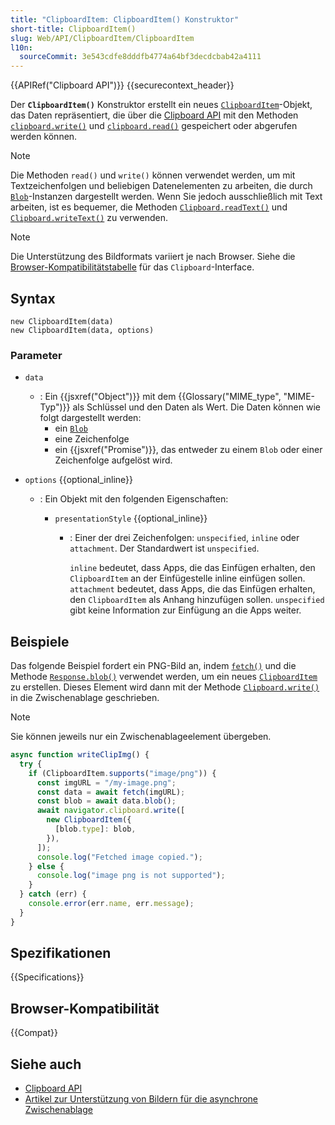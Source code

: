 ```yaml
---
title: "ClipboardItem: ClipboardItem() Konstruktor"
short-title: ClipboardItem()
slug: Web/API/ClipboardItem/ClipboardItem
l10n:
  sourceCommit: 3e543cdfe8dddfb4774a64bf3decdcbab42a4111
---
```


{{APIRef("Clipboard API")}} {{securecontext_header}}

Der **`ClipboardItem()`** Konstruktor erstellt ein neues [`ClipboardItem`](/de/docs/Web/API/ClipboardItem)-Objekt, das Daten repräsentiert, die über die [Clipboard API](/de/docs/Web/API/Clipboard_API) mit den Methoden [`clipboard.write()`](/de/docs/Web/API/Clipboard/write) und [`clipboard.read()`](/de/docs/Web/API/Clipboard/read) gespeichert oder abgerufen werden können.

> [!NOTE]
> Die Methoden `read()` und `write()` können verwendet werden, um mit Textzeichenfolgen und beliebigen Datenelementen zu arbeiten, die durch [`Blob`](/de/docs/Web/API/Blob)-Instanzen dargestellt werden. Wenn Sie jedoch ausschließlich mit Text arbeiten, ist es bequemer, die Methoden [`Clipboard.readText()`](/de/docs/Web/API/Clipboard/readText) und [`Clipboard.writeText()`](/de/docs/Web/API/Clipboard/writeText) zu verwenden.

> [!NOTE]
> Die Unterstützung des Bildformats variiert je nach Browser. Siehe die [Browser-Kompatibilitätstabelle](/de/docs/Web/API/Clipboard#browser_compatibility) für das `Clipboard`-Interface.

## Syntax

```js-nolint
new ClipboardItem(data)
new ClipboardItem(data, options)
```

### Parameter

- `data`
  - : Ein {{jsxref("Object")}} mit dem {{Glossary("MIME_type", "MIME-Typ")}} als Schlüssel und den Daten als Wert.
    Die Daten können wie folgt dargestellt werden:
    - ein [`Blob`](/de/docs/Web/API/Blob)
    - eine Zeichenfolge
    - ein {{jsxref("Promise")}}, das entweder zu einem `Blob` oder einer Zeichenfolge aufgelöst wird.
- `options` {{optional_inline}}

  - : Ein Objekt mit den folgenden Eigenschaften:

    - `presentationStyle` {{optional_inline}}

      - : Einer der drei Zeichenfolgen: `unspecified`, `inline` oder `attachment`.
        Der Standardwert ist `unspecified`.

        `inline` bedeutet, dass Apps, die das Einfügen erhalten, den `ClipboardItem` an der Einfügestelle inline einfügen sollen. `attachment` bedeutet, dass Apps, die das Einfügen erhalten, den `ClipboardItem` als Anhang hinzufügen sollen. `unspecified` gibt keine Information zur Einfügung an die Apps weiter.

## Beispiele

Das folgende Beispiel fordert ein PNG-Bild an, indem [`fetch()`](/de/docs/Web/API/Window/fetch) und die Methode [`Response.blob()`](/de/docs/Web/API/Response/blob) verwendet werden, um ein neues [`ClipboardItem`](/de/docs/Web/API/ClipboardItem) zu erstellen. Dieses Element wird dann mit der Methode [`Clipboard.write()`](/de/docs/Web/API/Clipboard/write) in die Zwischenablage geschrieben.

> [!NOTE]
> Sie können jeweils nur ein Zwischenablageelement übergeben.

```js
async function writeClipImg() {
  try {
    if (ClipboardItem.supports("image/png")) {
      const imgURL = "/my-image.png";
      const data = await fetch(imgURL);
      const blob = await data.blob();
      await navigator.clipboard.write([
        new ClipboardItem({
          [blob.type]: blob,
        }),
      ]);
      console.log("Fetched image copied.");
    } else {
      console.log("image png is not supported");
    }
  } catch (err) {
    console.error(err.name, err.message);
  }
}
```

## Spezifikationen

{{Specifications}}

## Browser-Kompatibilität

{{Compat}}

## Siehe auch

- [Clipboard API](/de/docs/Web/API/Clipboard_API)
- [Artikel zur Unterstützung von Bildern für die asynchrone Zwischenablage](https://web.dev/articles/async-clipboard)
